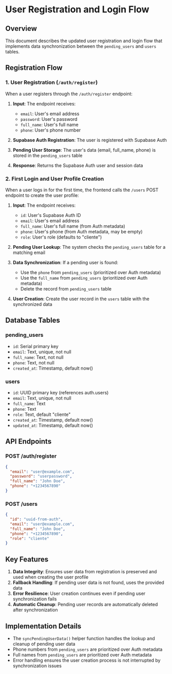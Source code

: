 # User Registration and Login Flow

## Overview

This document describes the updated user registration and login flow that implements data synchronization between the `pending_users` and `users` tables.

## Registration Flow

### 1. User Registration (`/auth/register`)

When a user registers through the `/auth/register` endpoint:

1. **Input**: The endpoint receives:
   - `email`: User's email address
   - `password`: User's password
   - `full_name`: User's full name
   - `phone`: User's phone number

2. **Supabase Auth Registration**: The user is registered with Supabase Auth
3. **Pending User Storage**: The user's data (email, full_name, phone) is stored in the `pending_users` table
4. **Response**: Returns the Supabase Auth user and session data

### 2. First Login and User Profile Creation

When a user logs in for the first time, the frontend calls the `/users` POST endpoint to create the user profile:

1. **Input**: The endpoint receives:
   - `id`: User's Supabase Auth ID
   - `email`: User's email address
   - `full_name`: User's full name (from Auth metadata)
   - `phone`: User's phone (from Auth metadata, may be empty)
   - `role`: User's role (defaults to "cliente")

2. **Pending User Lookup**: The system checks the `pending_users` table for a matching email
3. **Data Synchronization**: If a pending user is found:
   - Use the `phone` from `pending_users` (prioritized over Auth metadata)
   - Use the `full_name` from `pending_users` (prioritized over Auth metadata)
   - Delete the record from `pending_users` table
4. **User Creation**: Create the user record in the `users` table with the synchronized data

## Database Tables

### pending_users
- `id`: Serial primary key
- `email`: Text, unique, not null
- `full_name`: Text, not null
- `phone`: Text, not null
- `created_at`: Timestamp, default now()

### users
- `id`: UUID primary key (references auth.users)
- `email`: Text, unique, not null
- `full_name`: Text
- `phone`: Text
- `role`: Text, default "cliente"
- `created_at`: Timestamp, default now()
- `updated_at`: Timestamp, default now()

## API Endpoints

### POST /auth/register
```json
{
  "email": "user@example.com",
  "password": "userpassword",
  "full_name": "John Doe",
  "phone": "+1234567890"
}
```

### POST /users
```json
{
  "id": "uuid-from-auth",
  "email": "user@example.com",
  "full_name": "John Doe",
  "phone": "+1234567890",
  "role": "cliente"
}
```

## Key Features

1. **Data Integrity**: Ensures user data from registration is preserved and used when creating the user profile
2. **Fallback Handling**: If pending user data is not found, uses the provided data
3. **Error Resilience**: User creation continues even if pending user synchronization fails
4. **Automatic Cleanup**: Pending user records are automatically deleted after synchronization

## Implementation Details

- The `syncPendingUserData()` helper function handles the lookup and cleanup of pending user data
- Phone numbers from `pending_users` are prioritized over Auth metadata
- Full names from `pending_users` are prioritized over Auth metadata
- Error handling ensures the user creation process is not interrupted by synchronization issues 